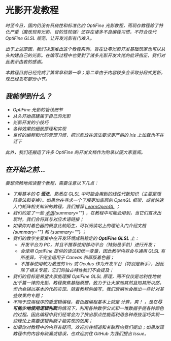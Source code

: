 # 光影开发教程

<primary-label ref="dev"/>

<secondary-label ref="je"/>
<secondary-label ref="of"/>
<secondary-label ref="shader"/>

<show-structure depth="0"/>

<var name="topic" value="着色器编写的实际教程"/>
<var name="goal" value="仅想了解着色器的基本理论"/>
<var name="target_name" value=""/>
<var name="target_topic" value="shaderBasic.md"/>
<var name="target_description" value=""/>
<include from="uniforms.md" element-id="h_note_readingTips"/>

时至今日，国内仍没有系统性和标准化的 OptiFine 光影教程，而现存教程除了特化严重（魔改现有光影、目的性较强）还存在诸多不良编程习惯，不符合现代 OptiFine GLSL 规范，让开发光影有门难入。

出于上述原因，我们决定推出这个教程系列，旨在让零光影开发基础玩家也可以从头构建自己的光影。在编写过程中也受到了诸多光影开发大佬的批评指正，我们对此表示由衷的感谢。

本教程目前已经完成了第零章和第一章；第二章由于内容较多会采取分段式更新，现已经发布部分小节。

## 我能学到什么？

- OptiFine 光影的管线细节
- 从头开始搭建属于自己的光影
- 光影开发的小技巧
- 各种效果的细致原理和实现
- 良好的编程和代码管理习惯，把光影放在语法要求更严格的 Iris 上加载也不在话下

此外，我们还搬运了许多 OptiFine 的开发文档作为附录以便大家查阅。

## 在开始之前…

要想流畅地阅读整个教程，需要注意以下几点：

- 了解基本的 **C 语法**，熟悉在 GLSL 中可能会用到的线性代数知识（主要是矩阵乘法和变换）。如果你在寻求一个了解更加底层的 OpenGL 框架，或者快速入门矩阵相关知识的教程，我们推荐 [LearnOpenGL](https://learnopengl-cn.github.io/01%20Getting%20started/07%20Transformations/) ；
- 我们约定了一些 [术语](terms.md){summary=""} ，在教程中可能会用到，当它们首次出现时，我们会将其与对应术语链接；
- 如果你对着色器的概念比较陌生，可以阅读站上的理论入门介绍文档 [](shaderBasic.md){summary=""} 和 [](shaderTech.md){summary=""} ；
- 我们的教学主要集中在开发环境成熟稳定的 **OptiFine GLSL** 上：
  - 开发平台为 PC，并且不推荐使用移动平台（特别是手机）进行开发；
  - 会使用 OptiFine 提供的语法和统一变量，因此教学内容会与通用 GLSL 有所差异，不完全适用于 Canvas 和原版着色器；
  - 不推荐使用较为激进的 Iris 或 Oculus 作为开发平台（特别是新手），因此除了相关专题，它们的独占特性我们不会提及；
- 我们的目标是希望大家能理解 OptiFine GLSL 原理，而不仅仅是功利性地做出千篇一律的光影。教程聚焦基础原理，致力于让大家知其然且知其所以然，但也会辅以基本的代码实现。随着教程的编写，我们后期也会推出一些针对某些效果的专题；
- 不同于应用程序的重逻辑编程，着色器编程基本上就是 _计算，爽！_ ，是在**尽可能少地使用逻辑判断**的情况下，利用各种数学公式和一堆数据手搓各种颜色的过程。因此编程中我们经常会为了挤出那点性能而利用各种奇技淫巧实现一些理论上需要逻辑判断才能实现的效果；
- 如果你对教程中的内容有疑问，欢迎前往频道和关联群向我们提出；如果发现教程中的内容有疏漏或错误，也欢迎前往 GitHub 为我们提出 Issue。
